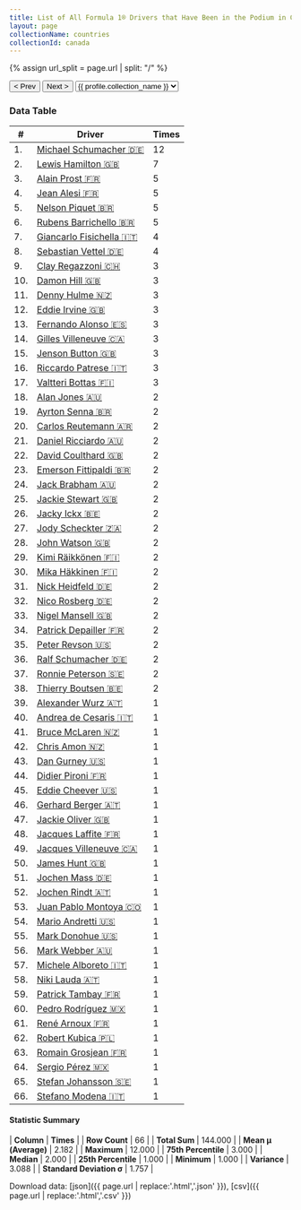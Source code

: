 ```yaml
---
title: List of All Formula 1® Drivers that Have Been in the Podium in Canada by Number of Times
layout: page
collectionName: countries
collectionId: canada
---
```


{% assign url_split = page.url | split: "/" %}
<div id="collection-navigation">
<button onclick="selector.options[selector.selectedIndex-1].value && (window.location = selector.options[selector.selectedIndex-1].value);">&lt; Prev</button>
<button onclick="selector.options[selector.selectedIndex+1].value && (window.location = selector.options[selector.selectedIndex+1].value);">Next &gt;</button>
<select id="selector" onchange="this.options[this.selectedIndex].value && (window.location = this.options[this.selectedIndex].value);">
  {% for collectionId in site.data[page.collectionName].refs %}
    {% if collectionId == page.collectionId %}
      {% assign selected = "selected" %}
    {% else %}
      {% assign selected = "" %}
    {% endif %}
    {% assign profile = site.data[page.collectionName][collectionId].profile %}
    <option value="/f1/{{ page.collectionName }}/{{ collectionId }}/{{ url_split[4] }}" {{ selected }}>{{ profile.collection_name }}</option>
  {% endfor %}
</select>
</div>

<canvas id="chart" width="400" height="180"></canvas>
<script>
var data = {
  "labels" : [
    "Michael Schumacher",
    "Lewis Hamilton",
    "Alain Prost",
    "Jean Alesi",
    "Nelson Piquet",
    "Rubens Barrichello",
    "Giancarlo Fisichella",
    "Sebastian Vettel",
    "Clay Regazzoni",
    "Damon Hill",
    "Denny Hulme",
    "Eddie Irvine",
    "Fernando Alonso",
    "Gilles Villeneuve",
    "Jenson Button",
    "Riccardo Patrese",
    "Valtteri Bottas",
    "Alan Jones",
    "Ayrton Senna",
    "Carlos Reutemann",
    "Daniel Ricciardo",
    "David Coulthard",
    "Emerson Fittipaldi",
    "Jack Brabham",
    "Jackie Stewart",
    "Jacky Ickx",
    "Jody Scheckter",
    "John Watson",
    "Kimi Räikkönen",
    "Mika Häkkinen",
    "Nick Heidfeld",
    "Nico Rosberg",
    "Nigel Mansell",
    "Patrick Depailler",
    "Peter Revson",
    "Ralf Schumacher",
    "Ronnie Peterson",
    "Thierry Boutsen",
    "Alexander Wurz",
    "Andrea de Cesaris",
    "Bruce McLaren",
    "Chris Amon",
    "Dan Gurney",
    "Didier Pironi",
    "Eddie Cheever",
    "Gerhard Berger",
    "Jackie Oliver",
    "Jacques Laffite",
    "Jacques Villeneuve",
    "James Hunt",
    "Jochen Mass",
    "Jochen Rindt",
    "Juan Pablo Montoya",
    "Mario Andretti",
    "Mark Donohue",
    "Mark Webber",
    "Michele Alboreto",
    "Niki Lauda",
    "Patrick Tambay",
    "Pedro Rodríguez",
    "René Arnoux",
    "Robert Kubica",
    "Romain Grosjean",
    "Sergio Pérez",
    "Stefan Johansson",
    "Stefano Modena"
  ],
  "datasets" : [
    {
      "label" : "Times",
      "data" : [
        12,
        7,
        5,
        5,
        5,
        5,
        4,
        4,
        3,
        3,
        3,
        3,
        3,
        3,
        3,
        3,
        3,
        2,
        2,
        2,
        2,
        2,
        2,
        2,
        2,
        2,
        2,
        2,
        2,
        2,
        2,
        2,
        2,
        2,
        2,
        2,
        2,
        2,
        1,
        1,
        1,
        1,
        1,
        1,
        1,
        1,
        1,
        1,
        1,
        1,
        1,
        1,
        1,
        1,
        1,
        1,
        1,
        1,
        1,
        1,
        1,
        1,
        1,
        1,
        1,
        1
      ],
      "borderColor" : [
        "#1D181E",
        "#1D181E",
        "#1D181E",
        "#1D181E",
        "#1D181E",
        "#1D181E",
        "#1D181E",
        "#1D181E",
        "#1D181E",
        "#1D181E",
        "#1D181E",
        "#1D181E",
        "#1D181E",
        "#1D181E",
        "#1D181E",
        "#1D181E",
        "#1D181E",
        "#1D181E",
        "#1D181E",
        "#1D181E",
        "#1D181E",
        "#1D181E",
        "#1D181E",
        "#1D181E",
        "#1D181E",
        "#1D181E",
        "#1D181E",
        "#1D181E",
        "#1D181E",
        "#1D181E",
        "#1D181E",
        "#1D181E",
        "#1D181E",
        "#1D181E",
        "#1D181E",
        "#1D181E",
        "#1D181E",
        "#1D181E",
        "#1D181E",
        "#1D181E",
        "#1D181E",
        "#1D181E",
        "#1D181E",
        "#1D181E",
        "#1D181E",
        "#1D181E",
        "#1D181E",
        "#1D181E",
        "#1D181E",
        "#1D181E",
        "#1D181E",
        "#1D181E",
        "#1D181E",
        "#1D181E",
        "#1D181E",
        "#1D181E",
        "#1D181E",
        "#1D181E",
        "#1D181E",
        "#1D181E",
        "#1D181E",
        "#1D181E",
        "#1D181E",
        "#1D181E",
        "#1D181E",
        "#1D181E"
      ],
      "borderWidth" : 1,
      "backgroundColor" : [
        "#9C8E8D",
        "#9C8E8D",
        "#9C8E8D",
        "#9C8E8D",
        "#9C8E8D",
        "#9C8E8D",
        "#9C8E8D",
        "#9C8E8D",
        "#9C8E8D",
        "#9C8E8D",
        "#9C8E8D",
        "#9C8E8D",
        "#9C8E8D",
        "#9C8E8D",
        "#9C8E8D",
        "#9C8E8D",
        "#9C8E8D",
        "#9C8E8D",
        "#9C8E8D",
        "#9C8E8D",
        "#9C8E8D",
        "#9C8E8D",
        "#9C8E8D",
        "#9C8E8D",
        "#9C8E8D",
        "#9C8E8D",
        "#9C8E8D",
        "#9C8E8D",
        "#9C8E8D",
        "#9C8E8D",
        "#9C8E8D",
        "#9C8E8D",
        "#9C8E8D",
        "#9C8E8D",
        "#9C8E8D",
        "#9C8E8D",
        "#9C8E8D",
        "#9C8E8D",
        "#9C8E8D",
        "#9C8E8D",
        "#9C8E8D",
        "#9C8E8D",
        "#9C8E8D",
        "#9C8E8D",
        "#9C8E8D",
        "#9C8E8D",
        "#9C8E8D",
        "#9C8E8D",
        "#9C8E8D",
        "#9C8E8D",
        "#9C8E8D",
        "#9C8E8D",
        "#9C8E8D",
        "#9C8E8D",
        "#9C8E8D",
        "#9C8E8D",
        "#9C8E8D",
        "#9C8E8D",
        "#9C8E8D",
        "#9C8E8D",
        "#9C8E8D",
        "#9C8E8D",
        "#9C8E8D",
        "#9C8E8D",
        "#9C8E8D",
        "#9C8E8D"
      ]
    }
  ]
};
var options = {
  legend: {
    display: false
  },
  scales: {
    xAxes: [{
      ticks: {
        beginAtZero: true,
        maxRotation: 180,
        display: window.innerWidth > 800
      }
    }],
    yAxes: [{
      ticks: {
        beginAtZero: true
      }
    }]
  },
  onResize: function(chart, size) {
    chart.options.scales.xAxes[0].ticks.display = size.width > 800;
  }
};
var chart = new Chart("chart", {
    data: data,
    type: 'bar',
    options: options
});
</script>



### Data Table

| # | Driver | Times |
|--|--|--|
| 1. | [Michael Schumacher 🇩🇪](/f1/drivers/michael_schumacher) | 12 |
| 2. | [Lewis Hamilton 🇬🇧](/f1/drivers/hamilton) | 7 |
| 3. | [Alain Prost 🇫🇷](/f1/drivers/prost) | 5 |
| 4. | [Jean Alesi 🇫🇷](/f1/drivers/alesi) | 5 |
| 5. | [Nelson Piquet 🇧🇷](/f1/drivers/piquet) | 5 |
| 6. | [Rubens Barrichello 🇧🇷](/f1/drivers/barrichello) | 5 |
| 7. | [Giancarlo Fisichella 🇮🇹](/f1/drivers/fisichella) | 4 |
| 8. | [Sebastian Vettel 🇩🇪](/f1/drivers/vettel) | 4 |
| 9. | [Clay Regazzoni 🇨🇭](/f1/drivers/regazzoni) | 3 |
| 10. | [Damon Hill 🇬🇧](/f1/drivers/damon_hill) | 3 |
| 11. | [Denny Hulme 🇳🇿](/f1/drivers/hulme) | 3 |
| 12. | [Eddie Irvine 🇬🇧](/f1/drivers/irvine) | 3 |
| 13. | [Fernando Alonso 🇪🇸](/f1/drivers/alonso) | 3 |
| 14. | [Gilles Villeneuve 🇨🇦](/f1/drivers/gilles_villeneuve) | 3 |
| 15. | [Jenson Button 🇬🇧](/f1/drivers/button) | 3 |
| 16. | [Riccardo Patrese 🇮🇹](/f1/drivers/patrese) | 3 |
| 17. | [Valtteri Bottas 🇫🇮](/f1/drivers/bottas) | 3 |
| 18. | [Alan Jones 🇦🇺](/f1/drivers/jones) | 2 |
| 19. | [Ayrton Senna 🇧🇷](/f1/drivers/senna) | 2 |
| 20. | [Carlos Reutemann 🇦🇷](/f1/drivers/reutemann) | 2 |
| 21. | [Daniel Ricciardo 🇦🇺](/f1/drivers/ricciardo) | 2 |
| 22. | [David Coulthard 🇬🇧](/f1/drivers/coulthard) | 2 |
| 23. | [Emerson Fittipaldi 🇧🇷](/f1/drivers/emerson_fittipaldi) | 2 |
| 24. | [Jack Brabham 🇦🇺](/f1/drivers/jack_brabham) | 2 |
| 25. | [Jackie Stewart 🇬🇧](/f1/drivers/stewart) | 2 |
| 26. | [Jacky Ickx 🇧🇪](/f1/drivers/ickx) | 2 |
| 27. | [Jody Scheckter 🇿🇦](/f1/drivers/scheckter) | 2 |
| 28. | [John Watson 🇬🇧](/f1/drivers/watson) | 2 |
| 29. | [Kimi Räikkönen 🇫🇮](/f1/drivers/raikkonen) | 2 |
| 30. | [Mika Häkkinen 🇫🇮](/f1/drivers/hakkinen) | 2 |
| 31. | [Nick Heidfeld 🇩🇪](/f1/drivers/heidfeld) | 2 |
| 32. | [Nico Rosberg 🇩🇪](/f1/drivers/rosberg) | 2 |
| 33. | [Nigel Mansell 🇬🇧](/f1/drivers/mansell) | 2 |
| 34. | [Patrick Depailler 🇫🇷](/f1/drivers/depailler) | 2 |
| 35. | [Peter Revson 🇺🇸](/f1/drivers/revson) | 2 |
| 36. | [Ralf Schumacher 🇩🇪](/f1/drivers/ralf_schumacher) | 2 |
| 37. | [Ronnie Peterson 🇸🇪](/f1/drivers/peterson) | 2 |
| 38. | [Thierry Boutsen 🇧🇪](/f1/drivers/boutsen) | 2 |
| 39. | [Alexander Wurz 🇦🇹](/f1/drivers/wurz) | 1 |
| 40. | [Andrea de Cesaris 🇮🇹](/f1/drivers/cesaris) | 1 |
| 41. | [Bruce McLaren 🇳🇿](/f1/drivers/mclaren) | 1 |
| 42. | [Chris Amon 🇳🇿](/f1/drivers/amon) | 1 |
| 43. | [Dan Gurney 🇺🇸](/f1/drivers/gurney) | 1 |
| 44. | [Didier Pironi 🇫🇷](/f1/drivers/pironi) | 1 |
| 45. | [Eddie Cheever 🇺🇸](/f1/drivers/cheever) | 1 |
| 46. | [Gerhard Berger 🇦🇹](/f1/drivers/berger) | 1 |
| 47. | [Jackie Oliver 🇬🇧](/f1/drivers/oliver) | 1 |
| 48. | [Jacques Laffite 🇫🇷](/f1/drivers/laffite) | 1 |
| 49. | [Jacques Villeneuve 🇨🇦](/f1/drivers/villeneuve) | 1 |
| 50. | [James Hunt 🇬🇧](/f1/drivers/hunt) | 1 |
| 51. | [Jochen Mass 🇩🇪](/f1/drivers/mass) | 1 |
| 52. | [Jochen Rindt 🇦🇹](/f1/drivers/rindt) | 1 |
| 53. | [Juan Pablo Montoya 🇨🇴](/f1/drivers/montoya) | 1 |
| 54. | [Mario Andretti 🇺🇸](/f1/drivers/mario_andretti) | 1 |
| 55. | [Mark Donohue 🇺🇸](/f1/drivers/donohue) | 1 |
| 56. | [Mark Webber 🇦🇺](/f1/drivers/webber) | 1 |
| 57. | [Michele Alboreto 🇮🇹](/f1/drivers/alboreto) | 1 |
| 58. | [Niki Lauda 🇦🇹](/f1/drivers/lauda) | 1 |
| 59. | [Patrick Tambay 🇫🇷](/f1/drivers/tambay) | 1 |
| 60. | [Pedro Rodríguez 🇲🇽](/f1/drivers/rodriguez) | 1 |
| 61. | [René Arnoux 🇫🇷](/f1/drivers/arnoux) | 1 |
| 62. | [Robert Kubica 🇵🇱](/f1/drivers/kubica) | 1 |
| 63. | [Romain Grosjean 🇫🇷](/f1/drivers/grosjean) | 1 |
| 64. | [Sergio Pérez 🇲🇽](/f1/drivers/perez) | 1 |
| 65. | [Stefan Johansson 🇸🇪](/f1/drivers/johansson) | 1 |
| 66. | [Stefano Modena 🇮🇹](/f1/drivers/modena) | 1 |

#### Statistic Summary

| **Column** | **Times** |
| **Row Count** | 66 |
| **Total Sum** | 144.000 |
| **Mean μ (Average)** | 2.182 |
| **Maximum** | 12.000 |
| **75th Percentile** | 3.000 |
| **Median** | 2.000 |
| **25th Percentile** | 1.000 |
| **Minimum** | 1.000 |
| **Variance** | 3.088 |
| **Standard Deviation σ** | 1.757 |

Download data: [json]({{ page.url | replace:'.html','.json' }}), [csv]({{ page.url | replace:'.html','.csv' }})
